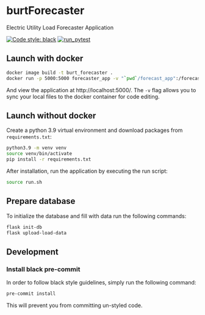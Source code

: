 # burtForecaster
Electric Utility Load Forecaster Application

[![Code style: black](https://img.shields.io/badge/code%20style-black-000000.svg)](https://github.com/psf/black)
[![run_pytest](https://github.com/dpinney/burtForecaster/actions/workflows/run_pytest.yaml/badge.svg)](https://github.com/dpinney/burtForecaster/actions/workflows/run_pytest.yaml)

## Launch with docker

```sh
docker image build -t burt_forecaster .
docker run -p 5000:5000 forecaster_app -v "`pwd`/forecast_app":/forecast_app forecaster_app
```

And view the application at http://localhost:5000/. The `-v` flag allows you to 
sync your local files to the docker container for code editing.

## Launch without docker

Create a python 3.9 virtual environment and download packages from `requirements.txt`:

```sh
python3.9 -m venv venv
source venv/bin/activate
pip install -r requirements.txt
```

After installation, run the application by executing the run script:

```sh
source run.sh
```

## Prepare database

To initialize the database and fill with data run the following commands:

```sh
flask init-db
flask upload-load-data
```

## Development

### Install black pre-commit

In order to follow black style guidelines, simply run the following command:

```sh
pre-commit install
```

This will prevent you from committing un-styled code.